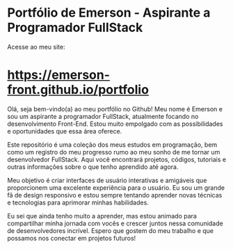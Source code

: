 # Portfólio de Emerson - Aspirante a Programador FullStack

Acesse ao meu site:
# https://emerson-front.github.io/portfolio

Olá, seja bem-vindo(a) ao meu portfólio no Github! Meu nome é Emerson e sou um aspirante a programador FullStack, atualmente focando no desenvolvimento Front-End. Estou muito empolgado com as possibilidades e oportunidades que essa área oferece.

Este repositório é uma coleção dos meus estudos em programação, bem como um registro do meu progresso rumo ao meu sonho de me tornar um desenvolvedor FullStack. Aqui você encontrará projetos, códigos, tutoriais e outras informações sobre o que tenho aprendido até agora.

Meu objetivo é criar interfaces de usuário interativas e amigáveis que proporcionem uma excelente experiência para o usuário. Eu sou um grande fã de design responsivo e estou sempre tentando aprender novas técnicas e tecnologias para aprimorar minhas habilidades.

Eu sei que ainda tenho muito a aprender, mas estou animado para compartilhar minha jornada com vocês e crescer juntos nessa comunidade de desenvolvedores incrível. Espero que gostem do meu trabalho e que possamos nos conectar em projetos futuros!
